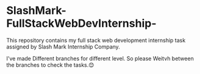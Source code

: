 # SlashMark-FullStackWebDevInternship-
This repository contains my full stack web development internship task assigned by Slash Mark Internship Company.

I've made Different branches for different level. So please Weitvh between the branches to check the tasks.😊

